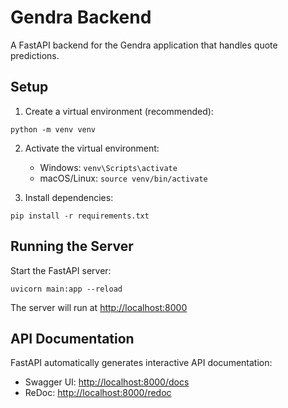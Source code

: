 # Gendra Backend

A FastAPI backend for the Gendra application that handles quote predictions.

## Setup

1. Create a virtual environment (recommended):
```
python -m venv venv
```

2. Activate the virtual environment:
   - Windows: `venv\Scripts\activate`
   - macOS/Linux: `source venv/bin/activate`

3. Install dependencies:
```
pip install -r requirements.txt
```

## Running the Server

Start the FastAPI server:
```
uvicorn main:app --reload
```

The server will run at [http://localhost:8000](http://localhost:8000)

## API Documentation

FastAPI automatically generates interactive API documentation:
- Swagger UI: [http://localhost:8000/docs](http://localhost:8000/docs)
- ReDoc: [http://localhost:8000/redoc](http://localhost:8000/redoc) 